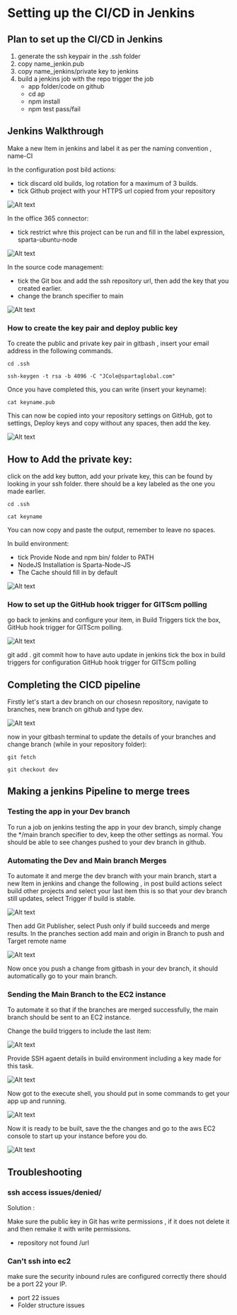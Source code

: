 # Setting up the CI/CD in Jenkins

## Plan to set up the CI/CD in Jenkins

1. generate the ssh keypair in the .ssh folder
2. copy name_jenkin.pub
3. copy name_jenkins/private key to jenkins 
4. build a jenkins job with the repo trigger the job
	- app folder/code on github
	- cd ap
	- npm install
	- npm test pass/fail

## Jenkins Walkthrough

Make a new Item in jenkins and label it as per the naming convention , name-CI

In the configuration post bild actions:
- tick discard old builds, log rotation for a maximum of 3 builds.
- tick Github project with your HTTPS url copied from your repository

![Alt text](ci1.PNG "a title")

In the office 365 connector:
- tick restrict whre this project can be run and fill in the label expression, sparta-ubuntu-node

![Alt text](ci2.PNG "a title")

In the source code management:
- tick the Git box and add the ssh repository url, then add the key that you created earlier.
- change the branch specifier to main

![Alt text](ci3.PNG "a title")

### How to create the key pair and deploy public key

To create the public and private key pair in gitbash , insert your email address in the following commands.

`cd .ssh`

`ssh-keygen -t rsa -b 4096 -C "JCole@spartaglobal.com"`

Once you have completed this, you can write (insert your keyname):

`cat keyname.pub`

This can now be copied into your repository settings on GitHub, got to settings, Deploy keys and copy without any spaces, then add the key.

![Alt text](ci4.PNG "a title")

## How to Add the private key:
click on the add key button, add your private key, this can be found by looking in your ssh folder. there should be a key labeled as the one you made earlier. 

`cd .ssh`

`cat keyname`

You can now copy and paste the output, remember to leave no spaces.

In build environment:
- tick Provide Node and npm bin/ folder to PATH
- NodeJS Installation is Sparta-Node-JS
- The Cache should fill in by default

![Alt text](ci5.PNG "a title")

### How to set up the GitHub hook trigger for GITScm polling

go back to jenkins and configure your item, in Build Triggers tick the box, GitHub hook trigger for GITScm polling.

![Alt text](ci6.PNG "a title")



git add .
git commit 
how to have auto update in jenkins
tick the box in build triggers for configuration
GitHub hook trigger for GITScm polling


## Completing the CICD pipeline

Firstly let's start a dev branch on our chosesn repository, navigate to branches, new branch on github and type dev.

![Alt text](branches.PNG "a title")

now in your gitbash terminal to update the details of your branches and change branch (while in your repository folder):

`git fetch`

`git checkout dev`

## Making a jenkins Pipeline to merge trees

### Testing the app in your Dev branch
To run a job on jenkins testing the app in your dev branch, simply change the */main branch specifier to dev, keep the other settings as normal. You should be able to see changes pushed to your dev branch in github.


### Automating the Dev and Main branch Merges
To automate it and merge the dev branch with your main branch, start a new Item in jenkins and change the following , in post build actions select build other projects and select your last item this is so that your dev branch still updates, select Trigger if build is stable.

![Alt text](ci8.PNG "a title")

Then add Git Publisher, select Push only if build succeeds and merge results. In the pranches section add main and origin in Branch to push and Target remote name

![Alt text](ci9.PNG "a title")

Now once you push a change from gitbash in your dev branch, it should automatically go to your main branch.

### Sending the Main Branch to the EC2 instance
To automate it so that if the branches are merged successfully, the main branch should be sent to an EC2 instance.

Change the build triggers to include the last item:

![Alt text](ci10.PNG "a title")

Provide SSH agaent details in build environment including a key made for this task.

![Alt text](ci11.PNG "a title")

Now got to the execute shell, you should put in some commands to get your app up and running.

![Alt text](ci12.PNG "a title")

Now it is ready to be built, save the the changes and go to the aws EC2 console to start up your instance before you do.

![Alt text](pipelineappcomplete.PNG "a title")



## Troubleshooting

### ssh access issues/denied/

Solution :

Make sure the public key in Git has write permissions , if it does not delete it and then remake it with write permissions.


- repository not found /url

### Can't ssh into ec2

make sure the security inbound rules are configured correctly there should be a port 22 your IP.

- port 22 issues
- Folder structure issues